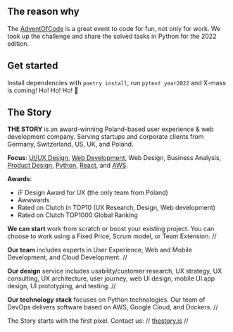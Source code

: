## The reason why

The [AdventOfCode](https://adventofcode.com/2022) is a great event to code for fun, not only for work. We took up the
challenge and share the solved tasks in Python for the 2022 edition.

## Get started

Install dependencies with `poetry install`, run `pytest year2022` and X-mass is coming! Ho! Ho! Ho! :santa:

## The Story

**THE STORY** is an award-winning Poland-based user experience & web development company. Serving startups and corporate
clients from Germany, Switzerland, US, UK, and Poland.

**Focus**: [UI/UX Design](https://thestory.is/en/services/user-experience/ux-design/),
[Web Development](https://thestory.is/en/services/web-development/), Web Design, Business Analysis,
[Product Design](https://thestory.is/en/services/digital-product-design/),
[Python](https://thestory.is/en/services/software-development/python/),
[React](https://thestory.is/en/services/software-development/react/), and
[AWS](https://thestory.is/en/services/software-development/aws-devops/).

**Awards**:

* iF Design Award for UX (the only team from Poland)
* Awwwards
* Rated on Clutch in TOP10 (UX Research, Design, Web development)
* Rated on Clutch TOP1000 Global Ranking

**We can start** work from scratch or boost your existing project. You can choose to work using a Fixed Price, Scrum
model, or Team Extension. //

**Our team** includes experts in User Experience, Web and Mobile Development, and Cloud
Development. //

**Our design** service includes usability/customer research, UX strategy, UX consulting, UX
architecture, user journey, web UI design, mobile UI app design, UI prototyping, and testing. //

**Our technology stack** focuses on Python technologies. Our team of DevOps delivers software based on AWS, Google
Cloud, and Dockers. //

The Story starts with the first pixel. Contact us: // [thestory.is](https://thestory.is/en/contact/) //
